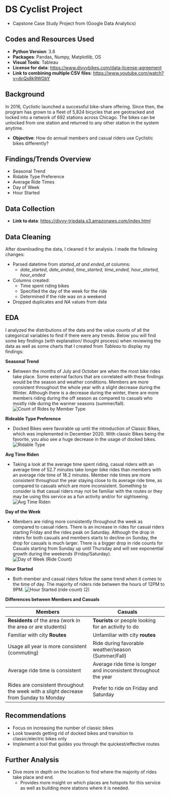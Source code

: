 # DS Cyclist Project
* Capstone Case Study Project from (Google Data Analytics)

## Codes and Resources Used
* **Python Version**: 3.8
* **Packages**: Pandas, Numpy, Matplotlib, OS
* **Visual Tools**: Tableau
* **License for data**: https://www.divvybikes.com/data-license-agreement
* **Link to combining multiple CSV files**: https://www.youtube.com/watch?v=dcQs8k9WGbY

## Background
In 2016, Cyclistic launched a successful bike-share offering. Since then, the program has grown to a fleet of 5,824 bicycles that
are geotracked and locked into a network of 692 stations across Chicago. The bikes can be unlocked from one station and
returned to any other station in the system anytime.

* **Objective**: How do annual members and casual riders use Cyclistic bikes differently?

## Findings/Trends Overview
* Seasonal Trend
* Ridable Type Preference
* Average Ride Times
* Day of Week
* Hour Started

## Data Collection
* **Link to data**: https://divvy-tripdata.s3.amazonaws.com/index.html

## Data Cleaning
After downloading the data,  I cleaned it for analysis. I made the following changes:

* Parsed datetime from *started_at and ended_at* columns:
  * *date_started, date_ended, time_started, time_ended, hour_started, hour_ended*  
* Columns created: 
    * Time spent riding bikes
    * Specified the day of the week for the ride
    * Determined if the ride was on a weekend
* Dropped duplicates and *NA* values from data

## EDA
I analyzed the distributions of the data and the value counts of all the categorical variables to find if there were any trends. Below you will find some key findings (with explanation/ thought process) when reviewing the data as well as some charts that I created from *Tableau* to display my findings:

**Seasonal Trend**
  * Between the months of July and October are when the most bike rides take place. Some external factors that are correlated with these findings would be the season and weather  conditions. Members are more consistent throughout the whole year with a slight decrease during the Winter. Although there is a decrease during the winter, there are more members riding during the off season as compared to casuals who mostly ride during the warmer seasons (summer/fall).
![Count of Rides by Member Type](https://user-images.githubusercontent.com/91089401/139720951-6db83f21-6afa-4247-b82b-81a2e1753e1d.png)

**Rideable Type Preference**
 * Docked Bikes were favorable up until the introduction of Classic Bikes, which was implemented in December 2020. With classic Bikes being the favorite, you also see a huge decrease in the usage of docked bikes. 
![Ridable Type](https://user-images.githubusercontent.com/91089401/139749687-ab099e26-ac1d-4272-9101-d311f5d28885.png)

**Avg Time Riden**
  * Taking a look at the average time spent riding, casual riders with an average time of 52.7 minutes take longer bike rides than members with an average ride time of 18.2 minutes. Member ride times are more consistent throughout the year staying close to its average ride time, as compared to casuals which are more inconsistent. Something to consider is that casual riders may not be familiar with the routes or they may be using this service as a fun activity and/or for sightseeing.
![Avg Time Riden](https://user-images.githubusercontent.com/91089401/139720904-354106d0-1359-4f79-b6ca-d0182f7dbba9.png)

**Day of the Week**
  * Members are riding more consistently throughout the week as compared to casual riders. There is an increase in rides for casual riders starting Friday and the rides peak on Saturday. Although the drop in riders for both casuals and members starts to decline on Sunday, the drop for casuals is much larger. There is a bigger drop in ride counts for Casuals starting from Sunday up until Thursday and will see exponential growth during the weekends (Friday/Saturday).
![Day of Week (Ride Count)](https://user-images.githubusercontent.com/91089401/139720972-40fdcb6c-e4be-43f7-a2e5-19a89a11159e.png)

**Hour Started**
  * Both member and casual riders follow the same trend when it comes to the time of day. The majority of riders ride between the hours of 12PM to 9PM.
![Hour Started (ride count) (2)](https://user-images.githubusercontent.com/91089401/139724625-b44b57de-fb04-4264-95fc-0470844c1ef0.png)

**Differences between Members and Casuals**

| **Members** | **Casuals** |
|---|---|
| **Residents** of the area (work in the area or are students) | **Tourists** or people looking for an activity to do |
| Familiar with city **Routes** | Unfamiliar with city **routes** |
| Usage all year is more consistent (commuting) | Ride during favorable weather/season (Summer/Fall) |
| Average ride time is consistent | Average ride time is longer and inconsistent throughout the year |
| Rides are consistent throughout the week with a slight decrease from Sunday to Monday | Prefer to ride on Friday and Saturday |

## Recommendations
* Focus on increasing the number of classic bikes
* Look towards getting rid of docked bikes and transition to classic/electric bikes only 
* Implement a tool that guides you through the quickest/effective routes

## Further Analysis
* Dive more in depth on the location to find where the majority of rides take place and end.
  * Provides more insight on which places are hotspots for this service as well as building more stations where it is needed.



